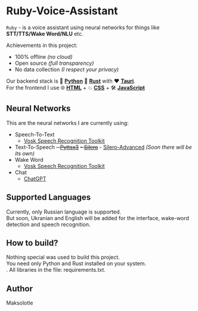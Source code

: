 # Ruby-Voice-Assistant

`Ruby` - is a voice assistant using neural networks for things like **STT/TTS/Wake Word/NLU** etc.

Achievements in this project:
 - 100% offline *(no cloud)*
 - Open source *(full transparency)*
 - No data collection *(I respect your privacy)*

Our backend stack is 🐍 **[Python](https://www.python.org/)** 🦀 **[Rust](https://www.rust-lang.org/)** with ❤️ **[Tauri](https://tauri.app/)**.<br>
For the frontend I use 🌐 **[HTML](https://ru.wikipedia.org/wiki/HTML)** + 💥 **[CSS](https://ru.wikipedia.org/wiki/HTML)** + 🛠️ **[JavaScript](https://ru.wikipedia.org/wiki/JavaScript)**

## Neural Networks

This are the neural networks I are currently using:

 - Speech-To-Text
	 - [Vosk Speech Recognition Toolkit](https://github.com/alphacep/vosk-api)
 - Text-To-Speech
	 ~~- [Pyttsx3](https://pypi.org/project/pyttsx3/)~~
         ~~- [Silero](https://pypi.org/project/silero/)~~
           - [Silero-Advanced](https://pypi.org/project/silero-advanced/) *(Soon there will be its own)*	
 - Wake Word
	 - [Vosk Speech Recognition Toolkit](https://github.com/alphacep/vosk-api)
- Chat
	- [ChatGPT](https://chat.openai.com/)

## Supported Languages

Currently, only Russian language is supported.<br>
But soon, Ukranian and English will be added for the interface, wake-word detection and speech recognition.

## How to build?

Nothing special was used to build this project.<br>
You need only Python and Rust installed on your system.<br>.
All libraries in the file: requirements.txt.

## Author

Maksolotle
